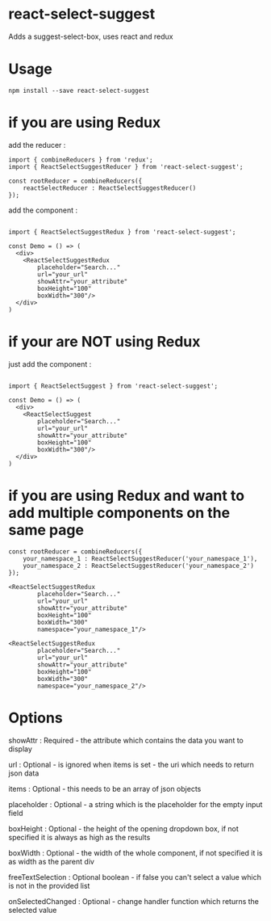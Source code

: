 # react-select-suggest

Adds a suggest-select-box, uses react and redux

# Usage
```
npm install --save react-select-suggest
```
# if you are using Redux

add the reducer :
```
import { combineReducers } from 'redux';
import { ReactSelectSuggestReducer } from 'react-select-suggest';

const rootReducer = combineReducers({
    reactSelectReducer : ReactSelectSuggestReducer()
});

```

add the component :

```

import { ReactSelectSuggestRedux } from 'react-select-suggest';

const Demo = () => (
  <div>
    <ReactSelectSuggestRedux
        placeholder="Search..."
        url="your_url"
        showAttr="your_attribute"
        boxHeight="100"
        boxWidth="300"/>
  </div>
)
```

# if your are NOT using Redux

just add the component :

```

import { ReactSelectSuggest } from 'react-select-suggest';

const Demo = () => (
  <div>
    <ReactSelectSuggest
        placeholder="Search..."
        url="your_url"
        showAttr="your_attribute"
        boxHeight="100"
        boxWidth="300"/>
  </div>
)
```

# if you are using Redux and want to add multiple components on the same page
```
const rootReducer = combineReducers({
    your_namespace_1 : ReactSelectSuggestReducer('your_namespace_1'),
    your_namespace_2 : ReactSelectSuggestReducer('your_namespace_2')
});

<ReactSelectSuggestRedux
        placeholder="Search..."
        url="your_url"
        showAttr="your_attribute"
        boxHeight="100"
        boxWidth="300"
        namespace="your_namespace_1"/>
        
<ReactSelectSuggestRedux
        placeholder="Search..."
        url="your_url"
        showAttr="your_attribute"
        boxHeight="100"
        boxWidth="300"
        namespace="your_namespace_2"/>        
```

# Options
showAttr : Required - the attribute which contains the data you want to display  

url : Optional - is ignored when items is set - the uri which needs to return json data 

items : Optional - this needs to be an array of json objects 

placeholder : Optional - a string which is the placeholder for the empty input field 

boxHeight : Optional - the height of the opening dropdown box, if not specified it is always as high as the results  

boxWidth : Optional - the width of the whole component, if not specified it is as width as the parent div 

freeTextSelection : Optional boolean - if false you can't select a value which is not in the provided list 

onSelectedChanged : Optional - change handler function which returns the selected value 

